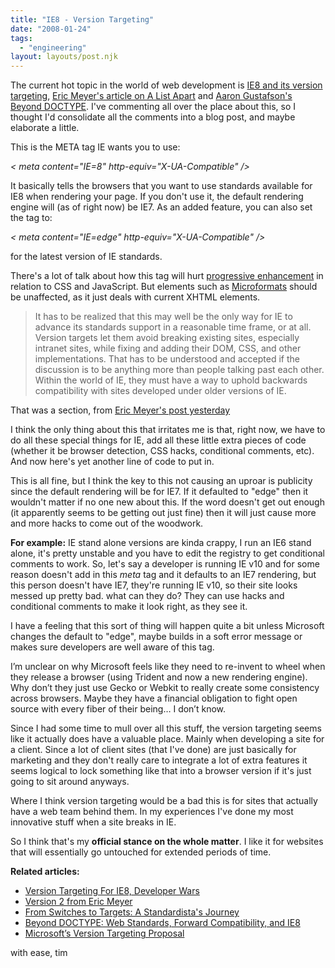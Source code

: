 ```yaml
---
title: "IE8 - Version Targeting"
date: "2008-01-24"
tags:
  - "engineering"
layout: layouts/post.njk
---
```


The current hot topic in the world of web development is [IE8 and its version targeting](http://www.webstandards.org/2008/01/22/microsofts-version-targeting-proposal/), [Eric Meyer's article on A List Apart](http://alistapart.com/articles/fromswitchestotargets) and [Aaron Gustafson's Beyond DOCTYPE](http://alistapart.com/articles/beyondDOCTYPE). I've commenting all over the place about this, so I thought I'd consolidate all the comments into a blog post, and maybe elaborate a little.

This is the META tag IE wants you to use:

_< meta content="IE=8" http-equiv="X-UA-Compatible" />_

It basically tells the browsers that you want to use standards available for IE8 when rendering your page. If you don't use it, the default rendering engine will (as of right now) be IE7. As an added feature, you can also set the tag to:

_< meta content="IE=edge" http-equiv="X-UA-Compatible" />_

for the latest version of IE standards.

There's a lot of talk about how this tag will hurt [progressive enhancement](http://en.wikipedia.org/wiki/Progressive_enhancement) in relation to CSS and JavaScript. But elements such as [Microformats](http://en.wikipedia.org/wiki/Microformats) should be unaffected, as it just deals with current XHTML elements.

> It has to be realized that this may well be the only way for IE to advance its standards support in a reasonable time frame, or at all. Version targets let them avoid breaking existing sites, especially intranet sites, while fixing and adding their DOM, CSS, and other implementations. That has to be understood and accepted if the discussion is to be anything more than people talking past each other. Within the world of IE, they must have a way to uphold backwards compatibility with sites developed under older versions of IE.

That was a section, from [Eric Meyer's post yesterday](http://meyerweb.com/eric/thoughts/2008/01/23/version-two/)

I think the only thing about this that irritates me is that, right now, we have to do all these special things for IE, add all these little extra pieces of code (whether it be browser detection, CSS hacks, conditional comments, etc). And now here's yet another line of code to put in.

This is all fine, but I think the key to this not causing an uproar is publicity since the default rendering will be for IE7. If it defaulted to "edge" then it wouldn't matter if no one new about this. If the word doesn't get out enough (it apparently seems to be getting out just fine) then it will just cause more and more hacks to come out of the woodwork.

**For example:** IE stand alone versions are kinda crappy, I run an IE6 stand alone, it's pretty unstable and you have to edit the registry to get conditional comments to work. So, let's say a developer is running IE v10 and for some reason doesn't add in this _meta_ tag and it defaults to an IE7 rendering, but this person doesn't have IE7, they're running IE v10, so their site looks messed up pretty bad. what can they do? They can use hacks and conditional comments to make it look right, as they see it.

I have a feeling that this sort of thing will happen quite a bit unless Microsoft changes the default to "edge", maybe builds in a soft error message or makes sure developers are well aware of this tag.

I’m unclear on why Microsoft feels like they need to re-invent to wheel when they release a browser (using Trident and now a new rendering engine). Why don’t they just use Gecko or Webkit to really create some consistency across browsers. Maybe they have a financial obligation to fight open source with every fiber of their being… I don’t know.

Since I had some time to mull over all this stuff, the version targeting seems like it actually does have a valuable place. Mainly when developing a site for a client. Since a lot of client sites (that I've done) are just basically for marketing and they don't really care to integrate a lot of extra features it seems logical to lock something like that into a browser version if it's just going to sit around anyways.

Where I think version targeting would be a bad this is for sites that actually have a web team behind them. In my experiences I've done my most innovative stuff when a site breaks in IE.

So I think that's my **official stance on the whole matter**. I like it for websites that will essentially go untouched for extended periods of time.

**Related articles:**

- [Version Targeting For IE8, Developer Wars](http://www.unintentionallyblank.co.uk/2008/01/23/version-targeting-for-ie8-developer-wars-my-thoughts/)
- [Version 2 from Eric Meyer](http://meyerweb.com/eric/thoughts/2008/01/23/version-two/)
- [From Switches to Targets: A Standardista's Journey](http://alistapart.com/articles/fromswitchestotargets/)
- [Beyond DOCTYPE: Web Standards, Forward Compatibility, and IE8](http://alistapart.com/articles/beyondDOCTYPE)
- [Microsoft’s Version Targeting Proposal](http://www.webstandards.org/2008/01/22/microsofts-version-targeting-proposal/)

with ease, tim
